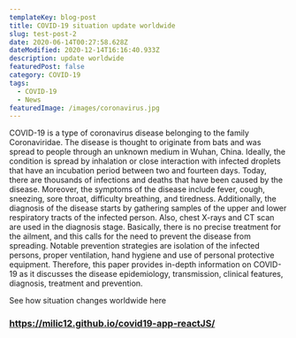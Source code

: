 ```yaml
---
templateKey: blog-post
title: COVID-19 situation update worldwide
slug: test-post-2
date: 2020-06-14T00:27:58.628Z
dateModified: 2020-12-14T16:16:40.933Z
description: update worldwide
featuredPost: false
category: COVID-19
tags:
  - COVID-19
  - News
featuredImage: /images/coronavirus.jpg
---
```

<!--StartFragment-->

COVID-19 is a type of coronavirus disease belonging to the family Coronaviridae. The disease is thought to originate from bats and was spread to people through an unknown medium in Wuhan, China. Ideally, the condition is spread by inhalation or close interaction with infected droplets that have an incubation period between two and fourteen days. Today, there are thousands of infections and deaths that have been caused by the disease. Moreover, the symptoms of the disease include fever, cough, sneezing, sore throat, difficulty breathing, and tiredness. Additionally, the diagnosis of the disease starts by gathering samples of the upper and lower respiratory tracts of the infected person. Also, chest X-rays and CT scan are used in the diagnosis stage. Basically, there is no precise treatment for the ailment, and this calls for the need to prevent the disease from spreading. Notable prevention strategies are isolation of the infected persons, proper ventilation, hand hygiene and use of personal protective equipment. Therefore, this paper provides in-depth information on COVID-19 as it discusses the disease epidemiology, transmission, clinical features, diagnosis, treatment and prevention.

See how situation changes worldwide here 

### <https://milic12.github.io/covid19-app-reactJS/>





<!--EndFragment-->